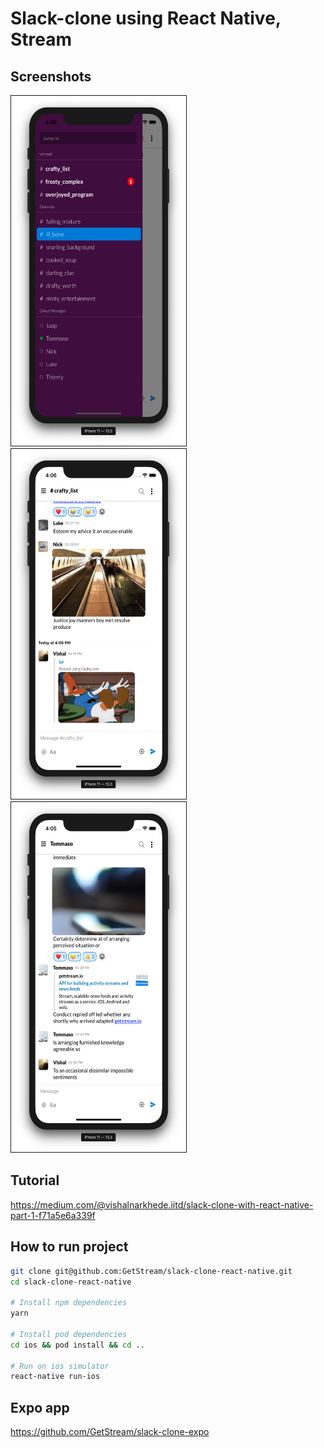 # Slack-clone using React Native, Stream

## Screenshots

<div style="display: inline">
<img src="./screenshots/1.png" alt="IMAGE ALT TEXT HERE" width="280" height="560" border="1" style="margin-right: 30px" />
<img src="./screenshots/2.png" alt="IMAGE ALT TEXT HERE" width="280" height="560" border="1" style="margin-right: 30px" />
<img src="./screenshots/3.png" alt="IMAGE ALT TEXT HERE" width="280" height="560" border="1" />
</div>

## Tutorial

https://medium.com/@vishalnarkhede.iitd/slack-clone-with-react-native-part-1-f71a5e6a339f

## How to run project

```sh
git clone git@github.com:GetStream/slack-clone-react-native.git
cd slack-clone-react-native

# Install npm dependencies
yarn

# Install pod dependencies
cd ios && pod install && cd ..

# Run on ios simulator
react-native run-ios
```

## Expo app

https://github.com/GetStream/slack-clone-expo
